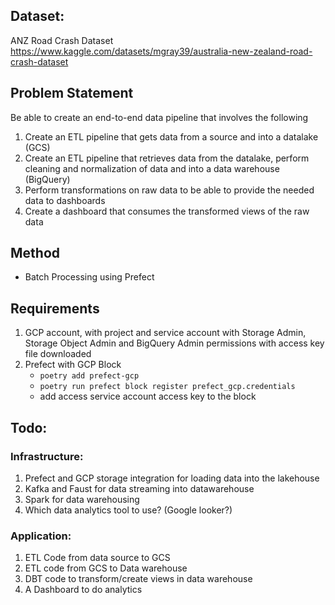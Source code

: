 ## Dataset:
ANZ Road Crash Dataset
https://www.kaggle.com/datasets/mgray39/australia-new-zealand-road-crash-dataset

## Problem Statement
Be able to create an end-to-end data pipeline that involves the following
1. Create an ETL pipeline that gets data from a source and into a datalake (GCS)
2. Create an ETL pipeline that retrieves data from the datalake, perform cleaning and normalization of data and into a data warehouse (BigQuery)
3. Perform transformations on raw data to be able to provide the needed data to dashboards
4. Create a dashboard that consumes the transformed views of the raw data

## Method
* Batch Processing using Prefect

## Requirements
1. GCP account, with project and service account with Storage Admin, Storage Object Admin and BigQuery Admin permissions with access key file downloaded
2. Prefect with GCP Block
    * `poetry add prefect-gcp`
    * `poetry run prefect block register prefect_gcp.credentials`
    * add access service account access key to the block

## Todo:

### Infrastructure:

1. Prefect and GCP storage integration for loading data into the lakehouse
2. Kafka and Faust for data streaming into datawarehouse
3. Spark for data warehousing
4. Which data analytics tool to use? (Google looker?)

### Application:
1. ETL Code from data source to GCS
2. ETL code from GCS to Data warehouse
3. DBT code to transform/create views in data warehouse
4. A Dashboard to do analytics
